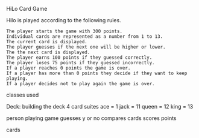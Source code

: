 HiLo Card Game

 Hilo is played according to the following rules.

    The player starts the game with 300 points.
    Individual cards are represented as a number from 1 to 13.
    The current card is displayed.
    The player guesses if the next one will be higher or lower.
    The the next card is displayed.
    The player earns 100 points if they guessed correctly.
    The player loses 75 points if they guessed incorrectly.
    If a player reaches 0 points the game is over.
    If a player has more than 0 points they decide if they want to keep playing.
    If a player decides not to play again the game is over.


classes used

Deck:
    building the deck
        4 card suites
        ace = 1
        jack = 11
        queen = 12
        king = 13

person
    playing game
    guesses y or no
    compares cards
    scores points

cards
    